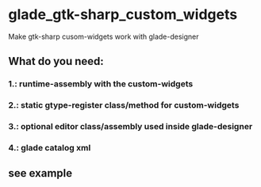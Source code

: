 # glade_gtk-sharp_custom_widgets
Make gtk-sharp cusom-widgets work with glade-designer

## What do you need:

### 1.: runtime-assembly with the custom-widgets

### 2.: static gtype-register class/method for custom-widgets

### 3.: optional editor class/assembly used inside glade-designer

### 4.: glade catalog xml

## see example
